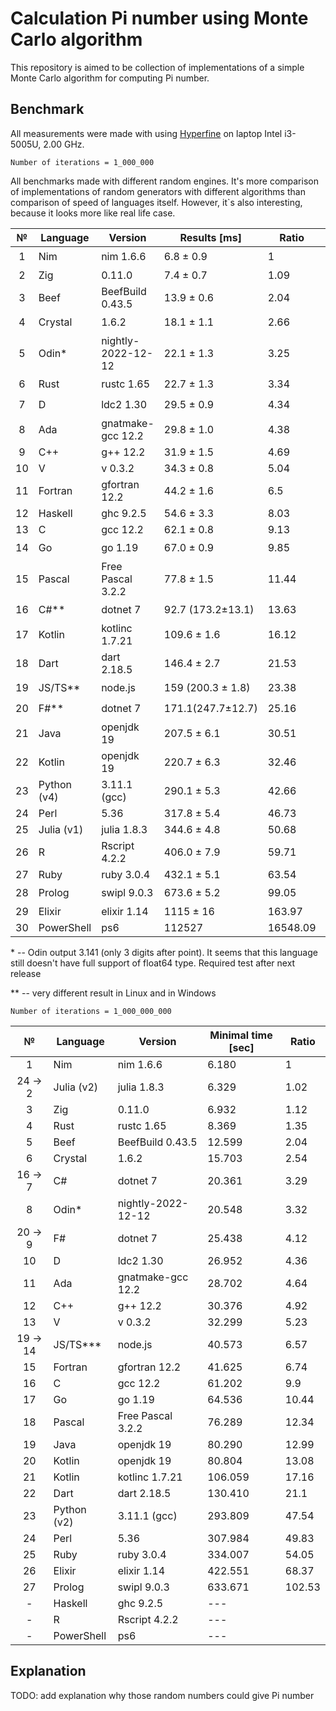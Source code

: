 # Calculation Pi number using Monte Carlo algorithm

This repository is aimed to be collection of implementations of a simple Monte Carlo algorithm for computing Pi number.

## Benchmark

All measurements were made with using [Hyperfine](https://github.com/sharkdp/hyperfine) on laptop Intel i3-5005U, 2.00 GHz.

`Number of iterations = 1_000_000`

All benchmarks made with different random engines. It's more comparison of implementations of random generators with different algorithms than comparison of speed of languages itself. However, it`s also interesting, because it looks more like real life case.

|   №   | Language    | Version            | Results [ms]      | Ratio    | Opinion              |
| :---: | ----------- | ------------------ | ----------------- | -------- | -------------------- |
|   1   | Nim         | nim 1.6.6          | 6.8 ± 0.9         | 1        | :star:               |
|   2   | Zig         | 0.11.0             | 7.4 ± 0.7         | 1.09     | :shit:               |
|   3   | Beef        | BeefBuild 0.43.5   | 13.9 ± 0.6        | 2.04     | :shit: :shit:        |
|   4   | Crystal     | 1.6.2              | 18.1 ± 1.1        | 2.66     | :star:               |
|   5   | Odin\*      | nightly-2022-12-12 | 22.1 ± 1.3        | 3.25     | :shit: :shit:        |
|   6   | Rust        | rustc 1.65         | 22.7 ± 1.3        | 3.34     | :star: :star: :star: |
|   7   | D           | ldc2 1.30          | 29.5 ± 0.9        | 4.34     | :star: :star:        |
|   8   | Ada         | gnatmake-gcc 12.2  | 29.8 ± 1.0        | 4.38     | :star:               |
|   9   | C++         | g++ 12.2           | 31.9 ± 1.5        | 4.69     | :shit: :shit:        |
|  10   | V           | v 0.3.2            | 34.3 ± 0.8        | 5.04     | :shit:               |
|  11   | Fortran     | gfortran 12.2      | 44.2 ± 1.6        | 6.5      | :ok:                 |
|  12   | Haskell     | ghc 9.2.5          | 54.6 ± 3.3        | 8.03     | :shit: :shit: :shit: |
|  13   | C           | gcc 12.2           | 62.1 ± 0.8        | 9.13     | :shit: :shit:        |
|  14   | Go          | go 1.19            | 67.0 ± 0.9        | 9.85     | :star:               |
|  15   | Pascal      | Free Pascal 3.2.2  | 77.8 ± 1.5        | 11.44    | :shit:               |
|  16   | C#\*\*      | dotnet 7           | 92.7 (173.2±13.1) | 13.63    | :star: :star:        |
|  17   | Kotlin      | kotlinc 1.7.21     | 109.6 ± 1.6       | 16.12    | :star:               |
|  18   | Dart        | dart 2.18.5        | 146.4 ± 2.7       | 21.53    | :star:               |
|  19   | JS/TS\*\*   | node.js            | 159 (200.3 ± 1.8) | 23.38    | :star:               |
|  20   | F#\*\*      | dotnet 7           | 171.1(247.7±12.7) | 25.16    | :star:               |
|  21   | Java        | openjdk 19         | 207.5 ± 6.1       | 30.51    | :shit: :shit: :shit: |
|  22   | Kotlin      | openjdk 19         | 220.7 ± 6.3       | 32.46    | :shit: :shit:        |
|  23   | Python (v4) | 3.11.1 (gcc)       | 290.1 ± 5.3       | 42.66    | :star: :star: :star: |
|  24   | Perl        | 5.36               | 317.8 ± 5.4       | 46.73    | :ok:                 |
|  25   | Julia (v1)  | julia 1.8.3        | 344.6 ± 4.8       | 50.68    | :shit:               |
|  26   | R           | Rscript 4.2.2      | 406.0 ± 7.9       | 59.71    | :ok:                 |
|  27   | Ruby        | ruby 3.0.4         | 432.1 ± 5.1       | 63.54    | :ok:                 |
|  28   | Prolog      | swipl 9.0.3        | 673.6 ± 5.2       | 99.05    | :star:               |
|  29   | Elixir      | elixir 1.14        | 1115 ± 16         | 163.97   | :shit:               |
|  30   | PowerShell  | ps6                | 112527            | 16548.09 | :smile:              |

\* -- Odin output 3.141 (only 3 digits after point). It seems that this language still doesn't have full support of float64 type. Required test after next release

\*\* -- very different result in Linux and in Windows

`Number of iterations = 1_000_000_000`

|    №     | Language    | Version            | Minimal time [sec] | Ratio  |
| :------: | ----------- | ------------------ | ------------------ | ------ |
|    1     | Nim         | nim 1.6.6          | 6.180              | 1      |
| 24 -> 2  | Julia (v2)  | julia 1.8.3        | 6.329              | 1.02   |
|    3     | Zig         | 0.11.0             | 6.932              | 1.12   |
|    4     | Rust        | rustc 1.65         | 8.369              | 1.35   |
|    5     | Beef        | BeefBuild 0.43.5   | 12.599             | 2.04   |
|    6     | Crystal     | 1.6.2              | 15.703             | 2.54   |
| 16 -> 7  | C#          | dotnet 7           | 20.361             | 3.29   |
|    8     | Odin\*      | nightly-2022-12-12 | 20.548             | 3.32   |
| 20 -> 9  | F#          | dotnet 7           | 25.438             | 4.12   |
|    10    | D           | ldc2 1.30          | 26.952             | 4.36   |
|    11    | Ada         | gnatmake-gcc 12.2  | 28.702             | 4.64   |
|    12    | C++         | g++ 12.2           | 30.376             | 4.92   |
|    13    | V           | v 0.3.2            | 32.299             | 5.23   |
| 19 -> 14 | JS/TS\*\*\* | node.js            | 40.573             | 6.57   |
|    15    | Fortran     | gfortran 12.2      | 41.625             | 6.74   |
|    16    | C           | gcc 12.2           | 61.202             | 9.9    |
|    17    | Go          | go 1.19            | 64.536             | 10.44  |
|    18    | Pascal      | Free Pascal 3.2.2  | 76.289             | 12.34  |
|    19    | Java        | openjdk 19         | 80.290             | 12.99  |
|    20    | Kotlin      | openjdk 19         | 80.804             | 13.08  |
|    21    | Kotlin      | kotlinc 1.7.21     | 106.059            | 17.16  |
|    22    | Dart        | dart 2.18.5        | 130.410            | 21.1   |
|    23    | Python (v2) | 3.11.1 (gcc)       | 293.809            | 47.54  |
|    24    | Perl        | 5.36               | 307.984            | 49.83  |
|    25    | Ruby        | ruby 3.0.4         | 334.007            | 54.05  |
|    26    | Elixir      | elixir 1.14        | 422.551            | 68.37  |
|    27    | Prolog      | swipl 9.0.3        | 633.671            | 102.53 |
|    -     | Haskell     | ghc 9.2.5          | ---                |        |
|    -     | R           | Rscript 4.2.2      | ---                |        |
|    -     | PowerShell  | ps6                | ---                |        |

## Explanation

TODO: add explanation why those random numbers could give Pi number
